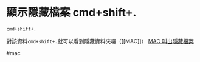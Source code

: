 # 顯示隱藏檔案 cmd+shift+.
```
cmd+shift+.
```

對該資料`cmd+shift+.`就可以看到隱藏資料夾囉（[[MAC]]）
[MAC 叫出隱藏檔案](https://macuknow.com/2017/08/26/1428/%e4%b8%89%e6%8b%9b%e8%ae%93-mac-%e9%a1%af%e7%a4%ba%e5%87%ba%e9%9a%b1%e8%97%8f%e6%aa%94%e6%a1%88/)


#mac